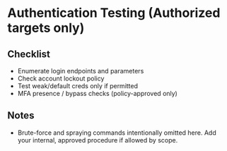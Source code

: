 # Authentication Testing (Authorized targets only)

## Checklist
- Enumerate login endpoints and parameters
- Check account lockout policy
- Test weak/default creds only if permitted
- MFA presence / bypass checks (policy-approved only)

## Notes
- Brute-force and spraying commands intentionally omitted here. Add your internal, approved procedure if allowed by scope.
